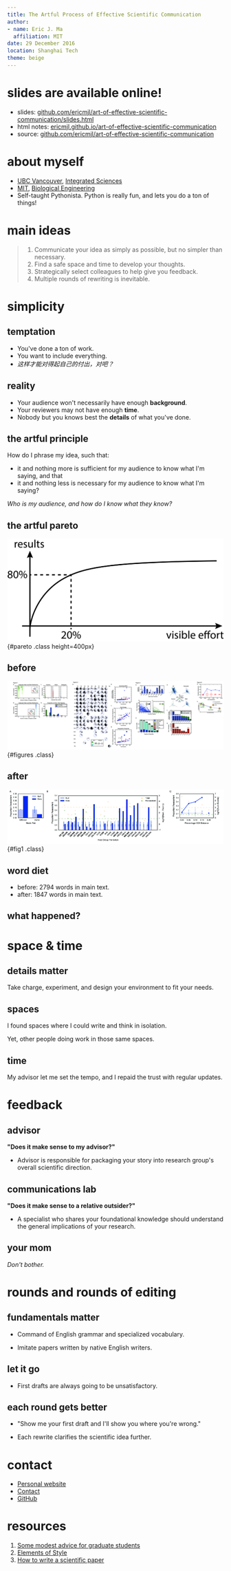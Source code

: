 ```yaml
---
title: The Artful Process of Effective Scientific Communication
author:
- name: Eric J. Ma
  affiliation: MIT
date: 29 December 2016
location: Shanghai Tech
theme: beige
---
```


# slides are available online!

- slides: [github.com/ericmjl/art-of-effective-scientific-communication/slides.html][slides]
- html notes: [ericmjl.github.io/art-of-effective-scientific-communication][html]
- source: [github.com/ericmjl/art-of-effective-scientific-communication][source]

[source]: https://github.com/ericmjl/art-of-effective-scientific-communication
[html]: https://ericmjl.github.io/art-of-effective-scientific-communication
[slides]: https://ericmjl.github.io/art-of-effective-scientific-communication/slides.html

# about myself

- [UBC Vancouver][UBC], [Integrated Sciences][ISCI]
- [MIT][MIT], [Biological Engineering][MITBE]
- Self-taught Pythonista. Python is really fun, and lets you do a ton of things!

[UBC]: http://www.ubc.ca/
[MIT]: http://web.mit.edu/
[MITBE]: https://be.mit.edu/
[ISCI]: https://intsci.ubc.ca/

# main ideas

> 1. Communicate your idea as simply as possible, but no simpler than necessary.
> 1. Find a safe space and time to develop your thoughts.
> 1. Strategically select colleagues to help give you feedback.
> 1. Multiple rounds of rewriting is inevitable.

# simplicity

## temptation

- You've done a ton of work.
- You want to include everything.
- *这样才能对得起自己的付出，对吧？*

## reality

- Your audience won't necessarily have enough **background**.
- Your reviewers may not have enough **time**.
- Nobody but you knows best the **details** of what you've done.

## the artful principle

How do I phrase my idea, such that:

- it and nothing more is sufficient for my audience to know what I'm saying, and that
- it and nothing less is necessary for my audience to know what I'm saying?

*Who is my audience, and how do I know what they know?*

## the artful pareto

![The pareto principle: 80% of my results will come from 20% of my effort.](./figures/pareto.png){#pareto .class height=400px}

## before

![All four figures from my first set of submissions to Nature, Science and eLife.](./figures/four-figures.png){#figures .class}

## after

![The final figure that told the story in its entirety, in the submission to PNAS](./figures/fig1-pnas.png){#fig1 .class}

## word diet

- before: 2794 words in main text.
- after: 1847 words in main text.

## what happened?

# space & time

## details matter

Take charge, experiment, and design your environment to fit your needs.

## spaces

I found spaces where I could write and think in isolation.

Yet, other people doing work in those same spaces.

## time

My advisor let me set the tempo, and I repaid the trust with regular updates.

# feedback

## advisor

**"Does it make sense to my advisor?"**

- Advisor is responsible for packaging your story into research group's overall scientific direction.

## communications lab

**"Does it make sense to a relative outsider?"**

- A specialist who shares your foundational knowledge should understand the general implications of your research.

## your mom

*Don't bother.*

# rounds and rounds of editing

## fundamentals matter

- Command of English grammar and specialized vocabulary.

- Imitate papers written by native English writers.

## let it go

- First drafts are always going to be unsatisfactory.

## each round gets better

- "Show me your first draft and I'll show you where you're wrong."

- Each rewrite clarifies the scientific idea further.

# contact

- [Personal website](http://www.ericmjl.com)
- [Contact](http://www.shortwhale.com/ericmjl)
- [GitHub](https://github.com/ericmjl)

# resources

1. [Some modest advice for graduate students][advice]
1. [Elements of Style][elements]
1. [How to write a scientific paper][howto]

[advice]: http://stearnslab.yale.edu/some-modest-advice-graduate-students
[elements]: https://en.wikipedia.org/wiki/The_Elements_of_Style
[howto]: http://bitesizebio.com/10837/book-review-how-to-write-and-publish-a-scientific-paper-by-robert-a-day-and-barbara-gastel/
